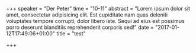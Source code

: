 +++
speaker = "Der Peter"
time = "10-11"
abstract = "Lorem ipsum dolor sit amet, consectetur adipisicing elit. Est cupiditate nam quas deleniti voluptates tempore corrupti, dolor libero iste. Sequi ad eius est possimus porro deserunt blanditiis reprehenderit corporis sed!"
date = "2017-01-12T17:49:06+01:00"
title = "test"

+++

